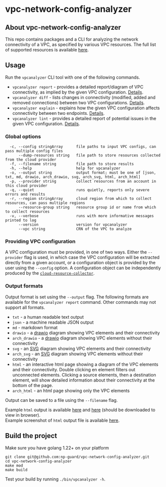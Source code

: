 # vpc-network-config-analyzer

## About vpc-network-config-analyzer
This repo contains packages and a CLI for analyzing the network connectivity of a VPC, as specified by various VPC resources.
The full list of supported resources is available [here](docs/supported_resources.md).


## Usage
Run the `vpcanalyzer` CLI tool with one of the following commands.
* `vpcanalyzer report` - provides a detailed report/diagram of VPC connectivity, as implied by the given VPC configuration. [Details](docs/vpcanalyzer_report.md).
* `vpcanalyzer diff` - lists changes in connectivity (modified, added and removed connections) between two VPC configurations. [Details](docs/vpcanalyzer_diff.md).
* `vpcanalyzer explain` - explains how the given VPC configuration affects connectivity between two endpoints. [Details](docs/vpcanalyzer_explain.md).
* `vpcanalyzer lint` - provides a detailed report of potential issues in the given VPC configuration. [Details](docs/vpcanalyzer_lint.md).


### Global options
```
  -c, --config stringArray      file paths to input VPC configs, can pass multiple config files
      --dump-resources string   file path to store resources collected from the cloud provider
  -f, --filename string         file path to store results
  -h, --help                    help for vpcanalyzer
  -o, --output string           output format; must be one of [json, txt, md, drawio, arch_drawio, svg, arch_svg, html, arch_html]
  -p, --provider string         collect resources from an account in this cloud provider
  -q, --quiet                   runs quietly, reports only severe errors and results
  -r, --region stringArray      cloud region from which to collect resources, can pass multiple regions
      --resource-group string   resource group id or name from which to collect resources
  -v, --verbose                 runs with more informative messages printed to log
      --version                 version for vpcanalyzer
      --vpc string              CRN of the VPC to analyze
```

### Providing VPC configuration
A VPC configuration must be provided, in one of two ways. Either the `--provider` flag is used, in which case the VPC configuration will be extracted directly from a given account, or a configuration object is provided by the user using the `--config` option. A configuration object can be independently produced by the [`cloud-resource-collector`](https://github.com/np-guard/cloud-resource-collector).

### Output formats
Output format is set using the `--output` flag. The following formats are available for the `vpcanalyzer report` command. Other commands may not support all formats.
* `txt` - a human readable text output
* `json` - a machine readable JSON output
* `md` - markdown format
* `drawio` - a [drawio](http://draw.io) diagram showing VPC elements and their connectivity
* `arch_drawio` - a [drawio](http://draw.io) diagram showing VPC elements without their connectivity
* `svg` - an [SVG](https://en.wikipedia.org/wiki/SVG) diagram showing VPC elements and their connectivity
* `arch_svg` - an [SVG](https://en.wikipedia.org/wiki/SVG) diagram showing VPC elements without their connectivity
* `html` - an interactive html page showing a diagram of the VPC elements and their connectivity. Double clicking en element
filters out unconnected elements. Clicking a source elements, then a destination element, will show detailed information about
their connectivity at the bottom of the page.
* `arch_html` - an html page showing only the VPC elements

Output can be saved to a file using the `--filename` flag.

Example `html` output is available [here](docs/small_example.html) and [here](docs/lb_example.html) (should be downloaded to view in browser).\
Example screenshot of `html` output file is available [here](docs/html-screenshot-example.png).

## Build the project

Make sure you have golang 1.22+ on your platform

```commandline
git clone git@github.com:np-guard/vpc-network-config-analyzer.git
cd vpc-network-config-analyzer
make mod 
make build
```

Test your build by running `./bin/vpcanalyzer -h`.
